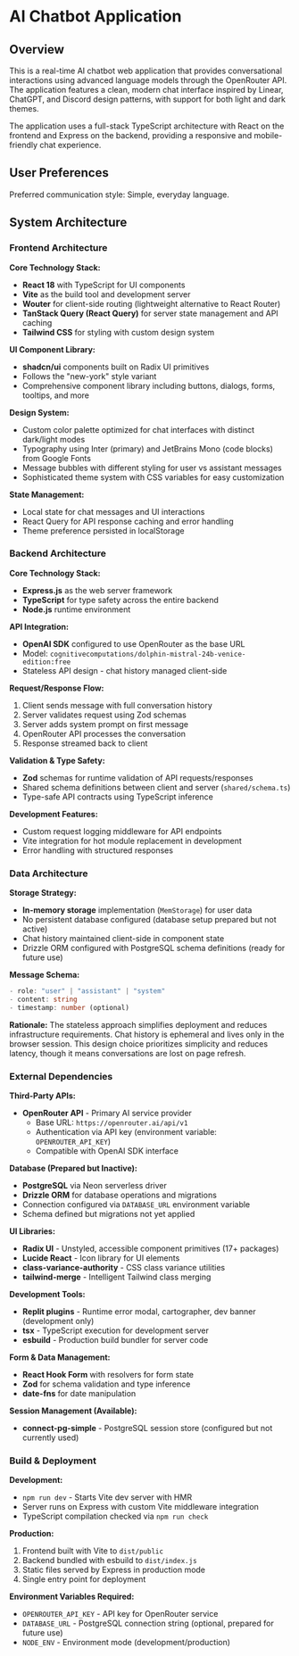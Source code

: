 # AI Chatbot Application

## Overview

This is a real-time AI chatbot web application that provides conversational interactions using advanced language models through the OpenRouter API. The application features a clean, modern chat interface inspired by Linear, ChatGPT, and Discord design patterns, with support for both light and dark themes.

The application uses a full-stack TypeScript architecture with React on the frontend and Express on the backend, providing a responsive and mobile-friendly chat experience.

## User Preferences

Preferred communication style: Simple, everyday language.

## System Architecture

### Frontend Architecture

**Core Technology Stack:**
- **React 18** with TypeScript for UI components
- **Vite** as the build tool and development server
- **Wouter** for client-side routing (lightweight alternative to React Router)
- **TanStack Query (React Query)** for server state management and API caching
- **Tailwind CSS** for styling with custom design system

**UI Component Library:**
- **shadcn/ui** components built on Radix UI primitives
- Follows the "new-york" style variant
- Comprehensive component library including buttons, dialogs, forms, tooltips, and more

**Design System:**
- Custom color palette optimized for chat interfaces with distinct dark/light modes
- Typography using Inter (primary) and JetBrains Mono (code blocks) from Google Fonts
- Message bubbles with different styling for user vs assistant messages
- Sophisticated theme system with CSS variables for easy customization

**State Management:**
- Local state for chat messages and UI interactions
- React Query for API response caching and error handling
- Theme preference persisted in localStorage

### Backend Architecture

**Core Technology Stack:**
- **Express.js** as the web server framework
- **TypeScript** for type safety across the entire backend
- **Node.js** runtime environment

**API Integration:**
- **OpenAI SDK** configured to use OpenRouter as the base URL
- Model: `cognitivecomputations/dolphin-mistral-24b-venice-edition:free`
- Stateless API design - chat history managed client-side

**Request/Response Flow:**
1. Client sends message with full conversation history
2. Server validates request using Zod schemas
3. Server adds system prompt on first message
4. OpenRouter API processes the conversation
5. Response streamed back to client

**Validation & Type Safety:**
- **Zod** schemas for runtime validation of API requests/responses
- Shared schema definitions between client and server (`shared/schema.ts`)
- Type-safe API contracts using TypeScript inference

**Development Features:**
- Custom request logging middleware for API endpoints
- Vite integration for hot module replacement in development
- Error handling with structured responses

### Data Architecture

**Storage Strategy:**
- **In-memory storage** implementation (`MemStorage`) for user data
- No persistent database configured (database setup prepared but not active)
- Chat history maintained client-side in component state
- Drizzle ORM configured with PostgreSQL schema definitions (ready for future use)

**Message Schema:**
```typescript
- role: "user" | "assistant" | "system"
- content: string
- timestamp: number (optional)
```

**Rationale:** The stateless approach simplifies deployment and reduces infrastructure requirements. Chat history is ephemeral and lives only in the browser session. This design choice prioritizes simplicity and reduces latency, though it means conversations are lost on page refresh.

### External Dependencies

**Third-Party APIs:**
- **OpenRouter API** - Primary AI service provider
  - Base URL: `https://openrouter.ai/api/v1`
  - Authentication via API key (environment variable: `OPENROUTER_API_KEY`)
  - Compatible with OpenAI SDK interface

**Database (Prepared but Inactive):**
- **PostgreSQL** via Neon serverless driver
- **Drizzle ORM** for database operations and migrations
- Connection configured via `DATABASE_URL` environment variable
- Schema defined but migrations not yet applied

**UI Libraries:**
- **Radix UI** - Unstyled, accessible component primitives (17+ packages)
- **Lucide React** - Icon library for UI elements
- **class-variance-authority** - CSS class variance utilities
- **tailwind-merge** - Intelligent Tailwind class merging

**Development Tools:**
- **Replit plugins** - Runtime error modal, cartographer, dev banner (development only)
- **tsx** - TypeScript execution for development server
- **esbuild** - Production build bundler for server code

**Form & Data Management:**
- **React Hook Form** with resolvers for form state
- **Zod** for schema validation and type inference
- **date-fns** for date manipulation

**Session Management (Available):**
- **connect-pg-simple** - PostgreSQL session store (configured but not currently used)

### Build & Deployment

**Development:**
- `npm run dev` - Starts Vite dev server with HMR
- Server runs on Express with custom Vite middleware integration
- TypeScript compilation checked via `npm run check`

**Production:**
1. Frontend built with Vite to `dist/public`
2. Backend bundled with esbuild to `dist/index.js`
3. Static files served by Express in production mode
4. Single entry point for deployment

**Environment Variables Required:**
- `OPENROUTER_API_KEY` - API key for OpenRouter service
- `DATABASE_URL` - PostgreSQL connection string (optional, prepared for future use)
- `NODE_ENV` - Environment mode (development/production)